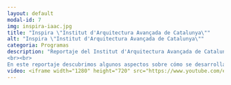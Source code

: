 ```yaml
---
layout: default
modal-id: 7
img: inspira-iaac.jpg
title: "Inspira \"Institut d'Arquitectura Avançada de Catalunya\""
alt: "Inspira \"Institut d'Arquitectura Avançada de Catalunya\""
categoria: Programas
description: "Reportaje del Institut d'Arquitectura Avançada de Catalunya emitido en el programa Inspira de La 2 Cataluña.  
<br><br>
En este reportaje descubrimos algunos aspectos sobre cómo se desarrollará la arquitectura en un futuro y qué papel puede jugar la impresión 3D y los robots en la construcción de edificios."
video: <iframe width="1280" height="720" src="https://www.youtube.com/embed/vDj-yhqrPSM" title="YouTube video player" frameborder="0" allow="accelerometer; autoplay; clipboard-write; encrypted-media; gyroscope; picture-in-picture" allowfullscreen></iframe>
---
```

